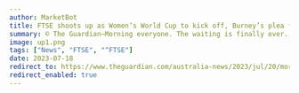```yaml
---
author: MarketBot
title: FTSE shoots up as Women’s World Cup to kick off, Burney’s plea for voice, Australian wickets fall in Ashes
summary: © The Guardian—Morning everyone. The waiting is finally over. Australia will tonight kickoff the Women’s World Cup in their first group match against Ireland in front of a sellout crowd at Sydney’s Accor Stadium. Expectation is high-going-on-stratospheric for the next few weeks as the Matildas bid to become world champions. We’ve got unrivalled coverage building up to the match. In a campaign of a different sort, Linda Burney has a stark warning for Australians on the voice, Yevgeny Prigozhin appears to appear, and Australia battle to 299-8 after being inserted at Old Trafford.
image: up1.png
tags: ["News", "FTSE", "^FTSE"]
date: 2023-07-18
redirect_to: https://www.theguardian.com/australia-news/2023/jul/20/morning-mail-womens-world-cup-to-kick-off-burneys-plea-for-voice-australian-wickets-fall-in-ashes
redirect_enabled: true
---
```

